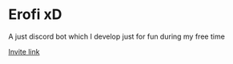 # Erofi xD

A just discord bot which I develop just for fun during my free time

[Invite link](https://discord.com/api/oauth2/authorize?client_id=759814141510025286&permissions=256000&scope=bot)
